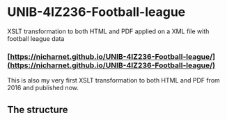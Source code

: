 # UNIB-4IZ236-Football-league

XSLT transformation to both HTML and PDF applied on a XML file with football league data

### [https://nicharnet.github.io/UNIB-4IZ236-Football-league/](https://nicharnet.github.io/UNIB-4IZ236-Football-league/)

This is also my very first XSLT transformation to both HTML and PDF from 2016 and published now.

## The structure

